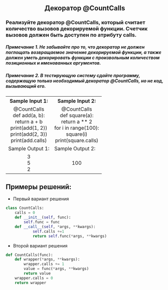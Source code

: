 <h2 style="text-align:center">Декоратор @CountCalls</h2>

### Реализуйте декоратор @CountCalls, который считает количество вызовов декорируемой функции. Счетчик вызовов должен быть доступен по атрибуту calls.

##### Примечание 1. Не забывайте про то, что декоратор не должен поглощать возвращаемое значение декорируемой функции, а также должен уметь декорировать функции с произвольным количеством позиционных и именованных аргументов.
##### Примечание 2. В тестирующую систему сдайте программу, содержащую только необходимый декоратор @CountCalls, но не код, вызывающий его.

<table align="center">
  <tbody>
    <tr>
      <th>Sample Input 1: </th>
      <th>Sample Input 2: </th>
    </tr>
    <tr>
      <td align="center">@CountCalls<br>
                          def add(a, b):<br>
                              return a + b<br>
                          print(add(1, 2))<br>
                          print(add(2, 3))<br>
                          print(add.calls)<br></td>
      <td align="center">@CountCalls<br>
                        def square(a):<br>
                            return a ** 2<br>
                        for i in range(100):<br>
                            square(i)<br>
                        print(square.calls)<br></td>
    </tr>
    <tr>
      <td>Sample Output 1:</td>
      <td>Sample Output 2:</td>
      </tr>
    <tr>
      <td align="center">
                        3<br>
                        5<br>
                        2<br>
      </td>
      <td align="center">
                        100<br>
      </td>
    </tr>
  </tbody>
</table>



## Примеры решений:
* Первый вариант решения
```python
class CountCalls:
    calls = 0
    def __init__(self, func):
        self.func = func
    def __call__(self, *args, **kwargs):
            self.calls +=1
            return self.func(*args, **kwargs)
```
* Второй вариант решения

```python
def CountCalls(func):
    def wrapper(*args, **kwargs):
        wrapper.calls += 1
        value = func(*args, **kwargs)
        return value
    wrapper.calls = 0
    return wrapper
```


